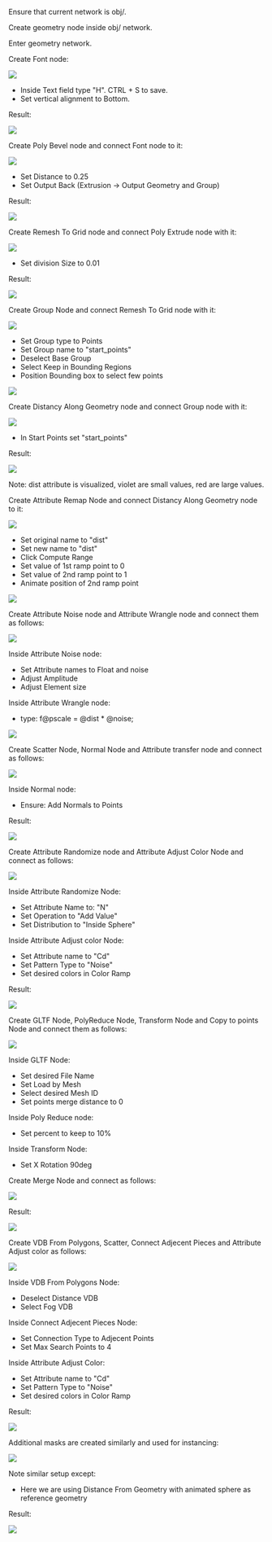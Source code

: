 
Ensure that current network is obj/.

Create geometry node inside obj/ network.

Enter geometry network.

Create Font node:

![](StepByStepGuide/1_font_node.JPG)

* Inside Text field type "H". CTRL + S to save.
* Set vertical alignment to Bottom.

Result:

![](StepByStepGuide/1_font_node_scene.JPG)

Create Poly Bevel node and connect Font node to it:

![](StepByStepGuide/2_PolyExtrudeNode.JPG)

* Set Distance to 0.25
* Set Output Back (Extrusion -> Output Geometry and Group)

Result:

![](StepByStepGuide/2_PolyExtrudeNode_Result.JPG)

Create Remesh To Grid node and connect Poly Extrude node with it:

![](StepByStepGuide/3_RemeshGridNode.JPG)

* Set division Size to 0.01

Result:

![](StepByStepGuide/3_RemeshGridNode_Result.JPG)

Create Group Node and connect Remesh To Grid node with it:

![](StepByStepGuide/4_GroupNodeStartPoints.JPG)

* Set Group type to Points
* Set Group name to "start_points"
* Deselect Base Group
* Select Keep in Bounding Regions
* Position Bounding box to select few points

![](StepByStepGuide/4_GroupNodeStartPoints_Result.JPG)

Create Distancy Along Geometry node and connect Group node with it:

![](StepByStepGuide/5_DistanceAlongGeoNode.JPG)

* In Start Points set "start_points"

Result: 

![](StepByStepGuide/5_DistanceAlongGeoNode_Result.JPG)

Note: dist attribute is visualized, violet are small values, red are large values.

Create Attribute Remap Node and connect Distancy Along Geometry node to it:

![](StepByStepGuide/6_AttrRemapNode.JPG)

* Set original name to "dist"
* Set new name to "dist"
* Click Compute Range
* Set value of 1st ramp point to 0
* Set value of 2nd ramp point to 1
* Animate position of 2nd ramp point

![](StepByStepGuide/6_AttrRemapNode_Result.JPG)

Create Attribute Noise node and Attribute Wrangle node and connect them as follows:

![](StepByStepGuide/7_NoiseAttrWrangleScale.JPG)

Inside Attribute Noise node:
* Set Attribute names to Float and noise
* Adjust Amplitude
* Adjust Element size

Inside Attribute Wrangle node:
* type: f@pscale = @dist * @noise;

![](StepByStepGuide/7_NoiseAttrWrangleScale_Result.JPG)

Create Scatter Node, Normal Node and Attribute transfer node and connect as follows:

![](StepByStepGuide/8_ScatterNormalAttribTransfer.JPG)

Inside Normal node:
* Ensure: Add Normals to Points 

Result:

![](StepByStepGuide/8_ScatterNormalAttribTransfer_Result.JPG)

Create Attribute Randomize node and Attribute Adjust Color Node and connect as follows:

![](StepByStepGuide/9_AttrNormalRandomizeColorNodes.JPG)

Inside Attribute Randomize Node:
* Set Attribute Name to: "N"
* Set Operation to "Add Value"
* Set Distribution to "Inside Sphere"

Inside Attribute Adjust color Node:
* Set Attribute name to "Cd"
* Set Pattern Type to "Noise"
* Set desired colors in Color Ramp

Result: 

![](StepByStepGuide/9_AttrNormalRandomizeColorNodes_Result.JPG)

Create GLTF Node, PolyReduce Node, Transform Node and Copy to points Node and connect them as follows:

![](StepByStepGuide/10_CopyToPointsNode.JPG)

Inside GLTF Node:
* Set desired File Name
* Set Load by Mesh
* Select desired Mesh ID
* Set points merge distance to 0

Inside Poly Reduce node:
* Set percent to keep to 10%

Inside Transform Node:
* Set X Rotation 90deg

Create Merge Node and connect as follows:

![](StepByStepGuide/11_MergeNode.JPG)

Result:

![](StepByStepGuide/11_MergeNode_Result.JPG)

Create VDB From Polygons, Scatter, Connect Adjecent Pieces and Attribute Adjust color as follows:

![](StepByStepGuide/12_VDBScatterConnectPointsNodes.JPG)

Inside VDB From Polygons Node:
* Deselect Distance VDB
* Select Fog VDB

Inside Connect Adjecent Pieces Node:
* Set Connection Type to Adjecent Points
* Set Max Search Points to 4

Inside Attribute Adjust Color:
* Set Attribute name to "Cd"
* Set Pattern Type to "Noise"
* Set desired colors in Color Ramp

Result:

![](StepByStepGuide/12_VDBScatterConnectPointsNodes_Result.JPG)

Additional masks are created similarly and used for instancing:

![](StepByStepGuide/13_AdditionalMaskInstances.JPG)

Note similar setup except:
* Here we are using Distance From Geometry with animated sphere as reference geometry

Result:

![](StepByStepGuide/13_AdditionalMaskInstances_Result.JPG)